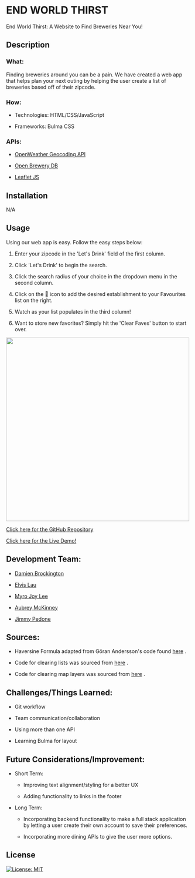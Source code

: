 # END WORLD THIRST

End World Thirst: A Website to Find Breweries Near You!

## Description

### What:

Finding breweries around you can be a pain. We have created a web app that helps plan your next outing by helping the user create a list of breweries based off of their zipcode.

### How:

- Technologies: HTML/CSS/JavaScript

- Frameworks: Bulma CSS

### APIs:

- [OpenWeather Geocoding API](https://openweathermap.org/api/geocoding-api)

- [Open Brewery DB](https://www.openbrewerydb.org/documentation)

- [Leaflet JS](https://leafletjs.com/)

## Installation

N/A

## Usage

Using our web app is easy. Follow the easy steps below:

1. Enter your zipcode in the 'Let's Drink' field of the first column.

2. Click 'Let's Drink' to begin the search.

3. Click the search radius of your choice in the dropdown menu in the second column.

4. Click on the :black_heart: icon to add the desired establishment to your Favourites list on the right.

5. Watch as your list populates in the third column!

6. Want to store new favorites? Simply hit the 'Clear Faves' button to start over.

<img src="https://github.com/myrojoylee/end-world-thirst/blob/main/assets/images/EWT-demo.gif" width = 500px />

<a href="https://github.com/myrojoylee/end-world-thirst">Click here for the GitHub Repository</a>

<a href="https://myrojoylee.github.io/end-world-thirst/">Click here for the Live Demo!</a>

## Development Team:

- [Damien Brockington](https://github.com/damez21)

- [Elvis Lau](https://github.com/elvislau74)

- [Myro Joy Lee](https://github.com/myrojoylee)

- [Aubrey McKinney](https://github.com/shadowasders)

- [Jimmy Pedone](https://github.com/JimmyPedone)

## Sources:

- Haversine Formula adapted from G&ouml;ran Andersson's code found [here](http://jsfiddle.net/Guffa/57gQa/) .

- Code for clearing lists was sourced from [here](https://www.designcise.com/web/tutorial/how-to-remove-all-elements-returned-by-javascripts-queryselectorall-method) .

- Code for clearing map layers was sourced from [here](https://stackoverflow.com/questions/28646317/how-to-remove-all-layers-and-features-from-map) .

## Challenges/Things Learned:

- Git workflow

- Team communication/collaboration

- Using more than one API

- Learning Bulma for layout

## Future Considerations/Improvement:

- Short Term:

  - Improving text alignment/styling for a better UX

  - Adding functionality to links in the footer

- Long Term:

  - Incorporating backend functionality to make a full stack application by letting a user create their own account to save their preferences.

  - Incorporating more dining APIs to give the user more options.

## License

[![License: MIT](https://img.shields.io/badge/License-MIT-yellow.svg)](https://opensource.org/licenses/MIT)
